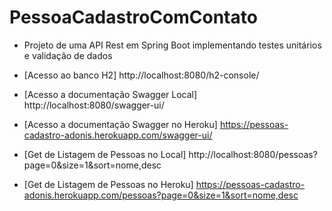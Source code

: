 # PessoaCadastroComContato
- Projeto de uma API Rest em Spring Boot implementando testes unitários e validação de dados

- [Acesso ao banco H2] http://localhost:8080/h2-console/
- [Acesso a documentação Swagger Local] http://localhost:8080/swagger-ui/
- [Acesso a documentação Swagger no Heroku] https://pessoas-cadastro-adonis.herokuapp.com/swagger-ui/
- [Get de Listagem de Pessoas no Local] http://localhost:8080/pessoas?page=0&size=1&sort=nome,desc
- [Get de Listagem de Pessoas no Heroku] https://pessoas-cadastro-adonis.herokuapp.com/pessoas?page=0&size=1&sort=nome,desc
